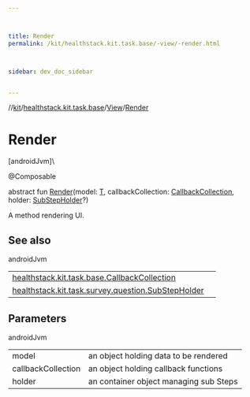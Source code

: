 ```yaml
---



title: Render
permalink: /kit/healthstack.kit.task.base/-view/-render.html



sidebar: dev_doc_sidebar


---
```




//[kit](/kit.html)/[healthstack.kit.task.base](../index.html)/[View](index.html)/[Render](-render.html)



# Render



[androidJvm]\




@Composable



abstract fun [Render](-render.html)(model: [T](index.html), callbackCollection: [CallbackCollection](../-callback-collection/index.html), holder: [SubStepHolder](../../healthstack.kit.task.survey.question/-sub-step-holder/index.html)?)



A method rendering UI.



## See also


androidJvm

| | |
|---|---|
| [healthstack.kit.task.base.CallbackCollection](../-callback-collection/index.html) |  |
| [healthstack.kit.task.survey.question.SubStepHolder](../../healthstack.kit.task.survey.question/-sub-step-holder/index.html) |  |



## Parameters


androidJvm

| | |
|---|---|
| model | an object holding data to be rendered |
| callbackCollection | an object holding callback functions |
| holder | an container object managing sub Steps |






